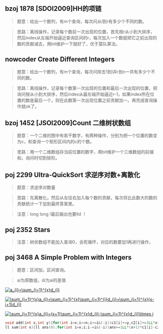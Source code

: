 ## bzoj 1878 [SDOI2009]HH的项链
>题意：给出一个数列，有m个查询，每次问从l到r有多少个不同的数。

>思路：离线操作，记录每个数前一次出现的位置，首先按r从小到大排序，然后index从左端开始逼近查询区间的r，每次加入一个数就把它之前出现的数的贡献减去，用bit维护一下就好了，优于莫队算法。

## nowcoder Create Different Integers
>题意：给出一个数列，有m个查询，每次问除去1到l并r到n一共有多少个不同的数。

>思路：离线操作，记录每个数第一次出现的位置和最后一次出现的位置，把询问按从小到大排序，然后index从最左端开始逼近r-1，如果index所在位置的数是最后一个，则在此数第一次出现位置之前贡献加一。再完成查询操作就ok了。

## bzoj 1452 [JSOI2009]Count 二维树状数组
>题意：一个二维的图中有若干数字，有两种操作，分别为把一个位置的数变为c，和查询一个矩形区间内的c的个数。

>思路：用一个二维数组存当前位置的数字，用bit维护一个三维数组的前缀和，询问时切割矩形。

## poj 2299 Ultra-QuickSort 求逆序对数+离散化
>题意：求逆序对数量

>思路：先离散化，然后从左往右加入每个数的贡献，每次将比此数大的数的贡献统计一下加到最终答案里。

>注意：long long !最后输出也要lld  ！

## poj 2352 Stars
>注意：树状数组不能加入查询0，会死循环，对应的数要加1再进行操作，

## poj 3468 A Simple Problem with Integers
>题意：区间加，区间查询。

>ai为原数组，di为ai的差值

<a href="https://www.codecogs.com/eqnedit.php?latex=a_{i}=\sum_{i=1}^{x}d_{i}" target="_blank"><img src="https://latex.codecogs.com/gif.latex?a_{i}=\sum_{i=1}^{x}d_{i}" title="a_{i}=\sum_{i=1}^{x}d_{i}" /></a>

<a href="https://www.codecogs.com/eqnedit.php?latex=\sum_{i=1}^{x}a_{i}=\sum_{i=1}^{x}\sum_{j=1}^{i}d_{j}=\sum_{i=1}^{x}(x-i&plus;1)d_{i}" target="_blank"><img src="https://latex.codecogs.com/gif.latex?\sum_{i=1}^{x}a_{i}=\sum_{i=1}^{x}\sum_{j=1}^{i}d_{j}=\sum_{i=1}^{x}(x-i&plus;1)d_{i}" title="\sum_{i=1}^{x}a_{i}=\sum_{i=1}^{x}\sum_{j=1}^{i}d_{j}=\sum_{i=1}^{x}(x-i+1)d_{i}" /></a>

<a href="https://www.codecogs.com/eqnedit.php?latex=\sum_{i=1}^{x}a_{i}=(x&plus;1)\sum_{i=1}^{x}d_{i}-\sum_{i=1}^{x}d_{i}\times&space;i" target="_blank"><img src="https://latex.codecogs.com/gif.latex?\sum_{i=1}^{x}a_{i}=(x&plus;1)\sum_{i=1}^{x}d_{i}-\sum_{i=1}^{x}d_{i}\times&space;i" title="\sum_{i=1}^{x}a_{i}=(x+1)\sum_{i=1}^{x}d_{i}-\sum_{i=1}^{x}d_{i}\times i" /></a>
```c++
void add(int x,int y){for(int i=x;i<=n;i+=i&(-i))c1[i]+=y,c2[i]+=1LL*x*y;}
ll sum(int x){ll ans(0);for(int i=x;i;i-=i&(-i))ans+=1LL*(x+1)*c1[i]-c2[i];return ans;}
```
